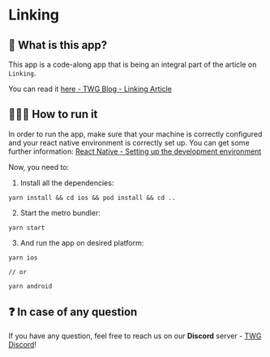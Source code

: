 # Linking

## 🧐 What is this app?

This app is a code-along app that is being an integral part of the
article on `Linking`.

You can read it [here - TWG Blog - Linking Article](https://thewidlarzgroup.com)

## 👨🏽‍🏫 How to run it

In order to run the app, make sure that your machine is correctly
configured and your react native environment is correctly set up. You
can get some further information: [React Native - Setting up the development environment](https://reactnative.dev/docs/environment-setup)

Now, you need to:

1. Install all the dependencies:

```
yarn install && cd ios && pod install && cd ..
```

2. Start the metro bundler:

```
yarn start
```

3. And run the app on desired platform:

```
yarn ios

// or

yarn android
```

## ❓ In case of any question

If you have any question, feel free to reach us on our **Discord**
server - [TWG Discord](https://discord.gg/Fz98bt7A)!
